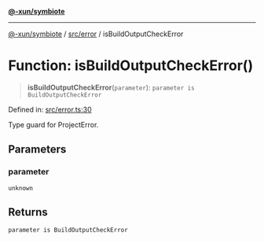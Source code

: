 [**@-xun/symbiote**](../../../README.md)

***

[@-xun/symbiote](../../../README.md) / [src/error](../README.md) / isBuildOutputCheckError

# Function: isBuildOutputCheckError()

> **isBuildOutputCheckError**(`parameter`): `parameter is BuildOutputCheckError`

Defined in: [src/error.ts:30](https://github.com/Xunnamius/symbiote/blob/908c431db89704ad2ba40df41a9bf223c568ccfa/src/error.ts#L30)

Type guard for ProjectError.

## Parameters

### parameter

`unknown`

## Returns

`parameter is BuildOutputCheckError`
